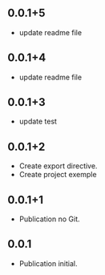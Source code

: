 ## 0.0.1+5

* update readme file
## 0.0.1+4

* update readme file
## 0.0.1+3

* update test
## 0.0.1+2

* Create export directive.
* Create project exemple
## 0.0.1+1

* Publication no Git.

## 0.0.1

* Publication initial.

